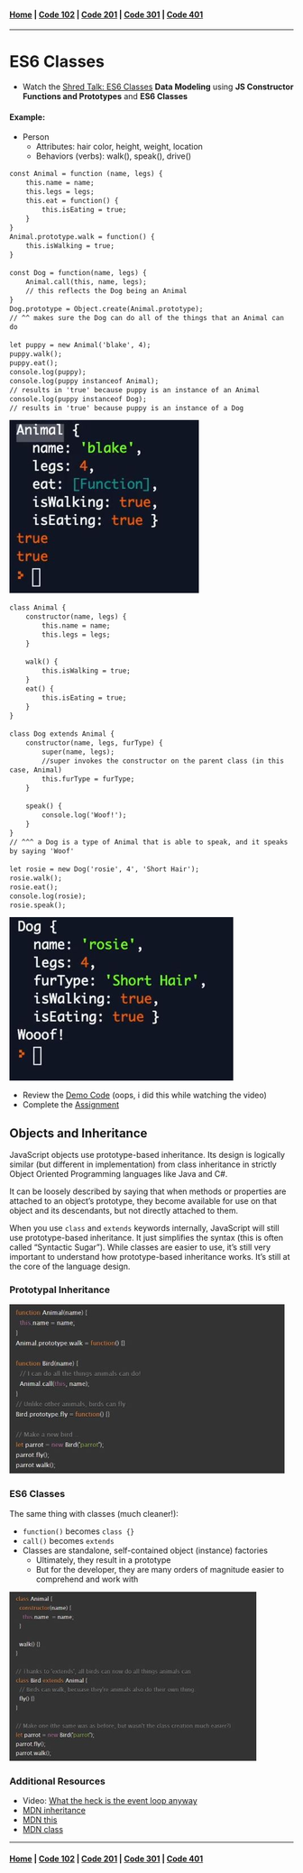 #### [Home](../README.md) | [Code 102](../102main.md) | [Code 201](../201main.md) | [Code 301](../301main.md) | [Code 401](../401main.md)
***
# ES6 Classes
- Watch the [Shred Talk: ES6 Classes](https://youtu.be/9Yc5J3Ap9-4)
**Data Modeling** using **JS Constructor Functions and Prototypes** and **ES6 Classes**

#### Example:
- Person
    - Attributes: hair color, height, weight, location
    - Behaviors (verbs): walk(), speak(), drive()

```
const Animal = function (name, legs) {
    this.name = name;
    this.legs = legs;
    this.eat = function() {
        this.isEating = true;
    }
}
Animal.prototype.walk = function() {
    this.isWalking = true;
}

const Dog = function(name, legs) {
    Animal.call(this, name, legs);
    // this reflects the Dog being an Animal
}
Dog.prototype = Object.create(Animal.prototype);
// ^^ makes sure the Dog can do all of the things that an Animal can do

let puppy = new Animal('blake', 4);
puppy.walk();
puppy.eat();
console.log(puppy);
console.log(puppy instanceof Animal);
// results in 'true' because puppy is an instance of an Animal
console.log(puppy instanceof Dog);
// results in 'true' because puppy is an instance of a Dog
```
![constructor](constructor.JPG)

```
class Animal {
    constructor(name, legs) {
        this.name = name; 
        this.legs = legs;
    }

    walk() {
        this.isWalking = true;
    }
    eat() {
        this.isEating = true;
    }   
}

class Dog extends Animal {
    constructor(name, legs, furType) {
        super(name, legs);
        //super invokes the constructor on the parent class (in this case, Animal)
        this.furType = furType;
    }

    speak() {
        console.log('Woof!');
    }
}
// ^^^ a Dog is a type of Animal that is able to speak, and it speaks by saying 'Woof'

let rosie = new Dog('rosie', 4', 'Short Hair');
rosie.walk();
rosie.eat();
console.log(rosie);
rosie.speak();
```
![classes](classes.JPG)

- Review the [Demo Code](https://codefellows.github.io/code-301-guide/curriculum/prework/classes/DEMO.html) (oops, i did this while watching the video)
- Complete the [Assignment](https://codefellows.github.io/code-301-guide/curriculum/prework/classes/LAB.html)

## Objects and Inheritance
JavaScript objects use prototype-based inheritance. Its design is logically similar (but different in implementation) from class inheritance in strictly Object Oriented Programming languages like Java and C#.

It can be loosely described by saying that when methods or properties are attached to an object’s prototype, they become available for use on that object and its descendants, but not directly attached to them.

When you use `class` and `extends` keywords internally, JavaScript will still use prototype-based inheritance. It just simplifies the syntax (this is often called “Syntactic Sugar”). While classes are easier to use, it’s still very important to understand how prototype-based inheritance works. It’s still at the core of the language design.

### Prototypal Inheritance
![prototypal-inheritance](prototypal-inheritance.JPG)

### ES6 Classes
The same thing with classes (much cleaner!):
- `function()` becomes `class {}`
- `call()` becomes `extends`
- Classes are standalone, self-contained object (instance) factories
    - Ultimately, they result in a prototype
    - But for the developer, they are many orders of magnitude easier to comprehend and work with

![es6-classes](es6-classes.jpg)

### Additional Resources
- Video: [What the heck is the event loop anyway](https://www.youtube.com/watch?v=8aGhZQkoFbQ)
- [MDN inheritance](https://developer.mozilla.org/en-US/docs/Web/JavaScript/Inheritance_and_the_prototype_chain)
- [MDN this](https://developer.mozilla.org/en-US/docs/Web/JavaScript/Reference/Operators/this)
- [MDN class](https://developer.mozilla.org/en-US/docs/Web/JavaScript/Reference/Classes)

***
#### [Home](../README.md) | [Code 102](../102main.md) | [Code 201](../201main.md) | [Code 301](../301main.md) | [Code 401](../401main.md)